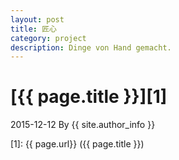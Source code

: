 ```yaml
---
layout: post
title: 匠心
category: project
description: Dinge von Hand gemacht.
---
```

# [{{ page.title }}][1]
2015-12-12 By {{ site.author_info }}


[Mukosame]:    http://mukosame.github.io  "Mukosame"
[1]:    {{ page.url}}  ({{ page.title }})
